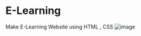 # E-Learning
Make E-Learning Website using HTML , CSS 
![image](https://github.com/ayush0090/E-Learning/assets/87262377/22fcd066-0908-4df9-9fc7-825208a39fd6)
